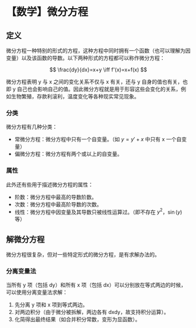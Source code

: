 # 【数学】微分方程

## 定义

微分方程一种特别的形式的方程，这种方程中同时拥有一个函数（也可以理解为因变量）以及该函数的导数。以下两种形式的方程都可以称作微分方程：

$$
\frac{dy}{dx}=x+y \iff f'(x)=x+f(x)
$$

微分方程表明 y 与 x 之间的变化关系不仅与 x 有关，还与 y 自身的值也有关，也即 y 自己也会影响自己的值。因此微分方程就是用于形容这些会变化的关系，例如生物繁殖，存款利滚利，温度变化等各种现实常见现象。

### 分类

微分方程有几种分类：

- 常微分方程：微分方程中只有一个自变量。（如 $y=y'+x$ 中只有 x 一个自变量）
- 偏微分方程：微分方程有两个或以上的自变量。

### 属性

此外还有些用于描述微分方程的属性：

- 阶数：微分方程中最高的导数阶数。
- 次数：微分方程中最高阶导数的次数。
- 线性：微分方程中因变量及其导数只被线性运算过。（即不存在 $y^2$，$\sin(y)$ 等）

## 解微分方程

微分方程很复杂，但对一些特定形式的微分方程，是有求解办法的。

### 分离变量法

当所有 y 项（包括 dy）和所有 x 项（包括 dx）可以分别放在等式两边的时候，可以使用分离变量法求解：

1. 先分离 y 项和 x 项到等式两边。
2. 对两边积分（由于微分被拆解，两边各有 dxdy，故支持积分运算）。
3. 化简得出最终结果（如合并积分常数，变形为显函数）。
